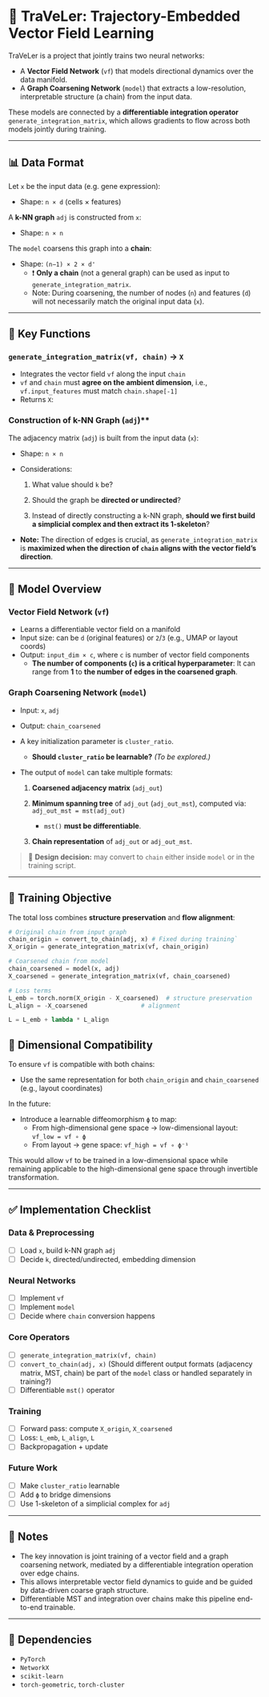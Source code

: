 # 🧠 TraVeLer: Trajectory-Embedded Vector Field Learning

TraVeLer is a project that jointly trains two neural networks:
- A **Vector Field Network** (`vf`) that models directional dynamics over the data manifold.
- A **Graph Coarsening Network** (`model`) that extracts a low-resolution, interpretable structure (a chain) from the input data.

These models are connected by a **differentiable integration operator** `generate_integration_matrix`, which allows gradients to flow across both models jointly during training.

---

## 📊 Data Format

Let `x` be the input data (e.g. gene expression):
- Shape: `n × d` (cells × features)

A **k-NN graph** `adj` is constructed from `x`:
- Shape: `n × n`

The `model` coarsens this graph into a **chain**:
- Shape: `(n−1) × 2 × d'`  
  - ❗ **Only a chain** (not a general graph) can be used as input to `generate_integration_matrix`.
  - Note: During coarsening, the number of nodes (`n`) and features (`d`) will not necessarily match the original input data (`x`).

---

## 🔗 Key Functions

### `generate_integration_matrix(vf, chain)` → `X`
- Integrates the vector field `vf` along the input `chain`
- `vf` and `chain` must **agree on the ambient dimension**, i.e., `vf.input_features` must match `chain.shape[-1]`
- Returns `X`:

### Construction of k-NN Graph (`adj`)**

The adjacency matrix (`adj`) is built from the input data (`x`):

- Shape: `n × n`
    
- Considerations:
    
    1. What value should `k` be?
        
    2. Should the graph be **directed or undirected**?
        
    3. Instead of directly constructing a k-NN graph, **should we first build a simplicial complex and then extract its 1-skeleton**?

- **Note:** The direction of edges is crucial, as `generate_integration_matrix` is **maximized when the direction of `chain` aligns with the vector field’s direction**.

---

## 🧱 Model Overview

### Vector Field Network (`vf`)
- Learns a differentiable vector field on a manifold
- Input size: can be `d` (original features) or `2`/`3` (e.g., UMAP or layout coords)
- Output: `input_dim × c`, where `c` is number of vector field components
    - **The number of components (`c`) is a critical hyperparameter**: It can range from **1** to **the number of edges in the coarsened graph**.

### Graph Coarsening Network (`model`)
- Input: `x`, `adj`
- Output: `chain_coarsened`
- A key initialization parameter is `cluster_ratio`.
    
    - **Should `cluster_ratio` be learnable?** _(To be explored.)_
        
- The output of `model` can take multiple formats:
    
    1. **Coarsened adjacency matrix** (`adj_out`)
        
    2. **Minimum spanning tree** of `adj_out` (`adj_out_mst`), computed via:  
        `adj_out_mst = mst(adj_out)`
        
        - `mst()` **must be differentiable**.
            
    3. **Chain representation** of `adj_out` or `adj_out_mst`.

> 📌 **Design decision:** may convert to `chain` either inside `model` or in the training script.

---

## 🧠 Training Objective

The total loss combines **structure preservation** and **flow alignment**:

```python
# Original chain from input graph
chain_origin = convert_to_chain(adj, x) # Fixed during training`
X_origin = generate_integration_matrix(vf, chain_origin)

# Coarsened chain from model
chain_coarsened = model(x, adj)
X_coarsened = generate_integration_matrix(vf, chain_coarsened)

# Loss terms
L_emb = torch.norm(X_origin - X_coarsened)  # structure preservation
L_align = -X_coarsened               # alignment

L = L_emb + lambda * L_align

```

## 📐 Dimensional Compatibility

To ensure `vf` is compatible with both chains:
- Use the same representation for both `chain_origin` and `chain_coarsened` (e.g., layout coordinates)

In the future:
- Introduce a learnable diffeomorphism `ϕ` to map:
  - From high-dimensional gene space → low-dimensional layout: `vf_low = vf ∘ ϕ`
  - From layout → gene space: `vf_high = vf ∘ ϕ⁻¹`

This would allow `vf` to be trained in a low-dimensional space while remaining applicable to the high-dimensional gene space through invertible transformation.

---

## ✅ Implementation Checklist

### Data & Preprocessing
- [ ] Load `x`, build k-NN graph `adj`
- [ ] Decide `k`, directed/undirected, embedding dimension

### Neural Networks
- [ ] Implement `vf`
- [ ] Implement `model`
- [ ] Decide where `chain` conversion happens

### Core Operators
- [ ] `generate_integration_matrix(vf, chain)`
- [ ] `convert_to_chain(adj, x)` (Should different output formats (adjacency matrix, MST, chain) be part of the `model` class or handled separately in training?)
- [ ] Differentiable `mst()` operator

### Training
- [ ] Forward pass: compute `X_origin`, `X_coarsened`
- [ ] Loss: `L_emb`, `L_align`, `L`
- [ ] Backpropagation + update

### Future Work
- [ ] Make `cluster_ratio` learnable
- [ ] Add `ϕ` to bridge dimensions
- [ ] Use 1-skeleton of a simplicial complex for `adj`

---

## 📎 Notes

- The key innovation is joint training of a vector field and a graph coarsening network, mediated by a differentiable integration operation over edge chains.
- This allows interpretable vector field dynamics to guide and be guided by data-driven coarse graph structure.
- Differentiable MST and integration over chains make this pipeline end-to-end trainable.

---

## 🔧 Dependencies

- `PyTorch`
- `NetworkX`
- `scikit-learn`
- `torch-geometric`, `torch-cluster`